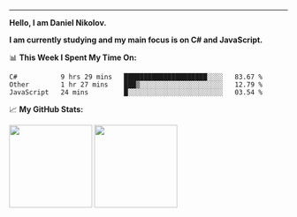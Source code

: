 ---
**Hello, I am Daniel Nikolov.**

**I am currently studying and my main focus is on C# and JavaScript.**

📊 **This Week I Spent My Time On:**
<!--START_SECTION:waka-->
```text
C#           9 hrs 29 mins   █████████████████████░░░░   83.67 % 
Other        1 hr 27 mins    ███▒░░░░░░░░░░░░░░░░░░░░░   12.79 % 
JavaScript   24 mins         █░░░░░░░░░░░░░░░░░░░░░░░░   03.54 % 
```
<!--END_SECTION:waka-->

📈 **My GitHub Stats:**

<p>
  <img height="150em" src="https://github-readme-stats.vercel.app/api?username=NikolovDaniel&show_icons=true&hide_border=true&&count_private=true&include_all_commits=true" />
  <img height="150em" src="https://github-readme-stats.vercel.app/api/top-langs/?username=NikolovDaniel&exclude_repo=KNN-Image-Classification&show_icons=true&hide_border=true&layout=compact&langs_count=8s"/>
</p>
